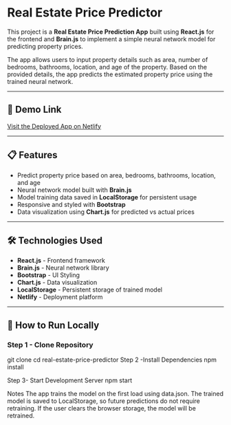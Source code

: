 #  Real Estate Price Predictor

This project is a **Real Estate Price Prediction App** built using **React.js** for the frontend and **Brain.js** to implement a simple neural network model for predicting property prices.

The app allows users to input property details such as area, number of bedrooms, bathrooms, location, and age of the property. Based on the provided details, the app predicts the estimated property price using the trained neural network.

---

## 📸 Demo Link
[Visit the Deployed App on Netlify](https://wondrous-pithivier-637342.netlify.app)

---

## 📋 Features
- Predict property price based on area, bedrooms, bathrooms, location, and age
- Neural network model built with **Brain.js**
- Model training data saved in **LocalStorage** for persistent usage
- Responsive and styled with **Bootstrap**
- Data visualization using **Chart.js** for predicted vs actual prices

---

## 🛠️ Technologies Used
- **React.js** - Frontend framework
- **Brain.js** - Neural network library
- **Bootstrap** - UI Styling
- **Chart.js** - Data visualization
- **LocalStorage** - Persistent storage of trained model
- **Netlify** - Deployment platform

---

## 🚀 How to Run Locally

### Step 1 - Clone Repository

git clone <your-repository-url>
cd real-estate-price-predictor
Step 2 -Install Dependencies
npm install

Step 3-  Start Development Server
npm start


 Notes
The app trains the model on the first load using data.json.
The trained model is saved to LocalStorage, so future predictions do not require retraining.
If the user clears the browser storage, the model will be retrained.
